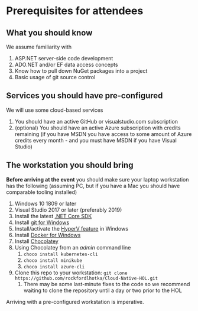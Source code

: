 # Prerequisites for attendees

## What you should know

We assume familiarity with

1. ASP.NET server-side code development
1. ADO.NET and/or EF data access concepts
1. Know how to pull down NuGet packages into a project
1. Basic usage of git source control

## Services you should have pre-configured

We will use some cloud-based services

1. You should have an active GitHub or visualstudio.com subscription
1. (optional) You should have an active Azure subscription with credits remaining (if you have MSDN you have access to some amount of Azure credits every month - and you must have MSDN if you have Visual Studio)

## The workstation you should bring

**Before arriving at the event** you should make sure your laptop workstation has the following (assuming PC, but if you have a Mac you should have comparable tooling installed)

1. Windows 10 1809 or later
1. Visual Studio 2017 or later (preferably 2019)
1. Install the latest [.NET Core SDK](https://dotnet.microsoft.com/download)
1. Install [git for Windows](https://git-scm.com/download/win)
1. Install/activate the [HyperV feature](https://docs.microsoft.com/en-us/virtualization/hyper-v-on-windows/quick-start/enable-hyper-v) in Windows
1. Install [Docker for Windows](https://docs.docker.com/docker-for-windows/)
1. Install [Chocolatey](https://chocolatey.org)
1. Using Chocolatey from an _admin_ command line
   1. `choco install kubernetes-cli`
   1. `choco install minikube`
   1. `choco install azure-cli`
1. Clone this repo to your workstation: `git clone https://github.com/rockfordlhotka/Cloud-Native-HOL.git`
   1. There may be some last-minute fixes to the code so we recommend waiting to clone the repository until a day or two prior to the HOL

Arriving with a pre-configured workstation is imperative.
